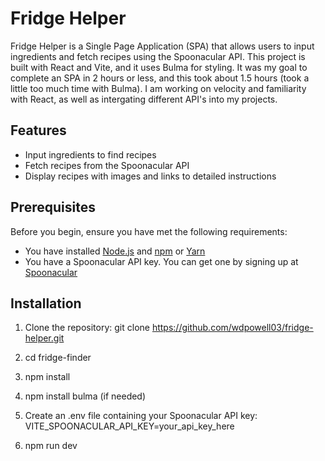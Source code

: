 # Fridge Helper

Fridge Helper is a Single Page Application (SPA) that allows users to input ingredients and fetch recipes using the Spoonacular API. This project is built with React and Vite, and it uses Bulma for styling.
It was my goal to complete an SPA in 2 hours or less, and this took about 1.5 hours (took a little too much time with Bulma). 
I am working on velocity and familiarity with React, as well as intergating different API's into my projects.

## Features

- Input ingredients to find recipes
- Fetch recipes from the Spoonacular API
- Display recipes with images and links to detailed instructions

## Prerequisites

Before you begin, ensure you have met the following requirements:

- You have installed [Node.js](https://nodejs.org/) and [npm](https://www.npmjs.com/) or [Yarn](https://yarnpkg.com/)
- You have a Spoonacular API key. You can get one by signing up at [Spoonacular](https://spoonacular.com/food-api)

## Installation

1. Clone the repository: git clone https://github.com/wdpowell03/fridge-helper.git

2. cd fridge-finder

3. npm install
 
4. npm install bulma (if needed)
 
5. Create an .env file containing your Spoonacular API key: VITE_SPOONACULAR_API_KEY=your_api_key_here

6. npm run dev
